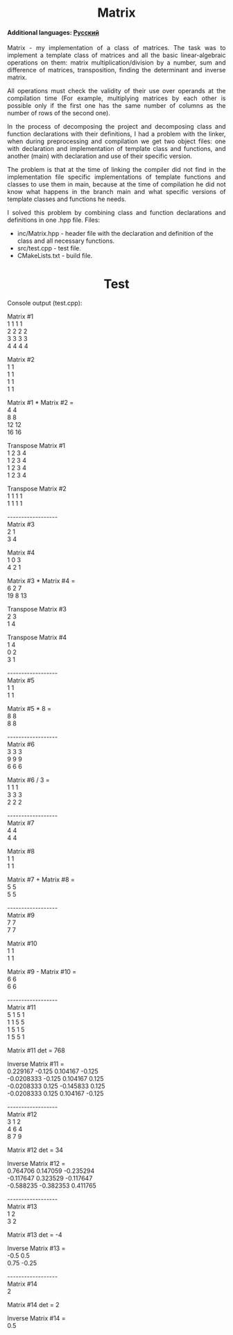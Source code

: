 <h1 align="center">Matrix</h1>
<h4>Additional languages: <a href="https://github.com/AlferovKirill/Study/blob/main/№4%20Matrix/README.RU.md">Русский</a></h4>

<p align="justify">Matrix - my implementation of a class of matrices. The task was to implement a template class of matrices and all the basic linear-algebraic operations on them: matrix multiplication/division by a number, sum and difference of matrices, transposition, finding the determinant and inverse matrix.</p>

<p align="justify">All operations must check the validity of their use over operands at the compilation time (For example, multiplying matrices by each other is possible only if the first one has the same number of columns as the number of rows of the second one).</p>

<p align="justify">In the process of decomposing the project and decomposing class and function declarations with their definitions, I had a problem with the linker, when during preprocessing and compilation we get two object files: one with declaration and implementation of template class and functions, and another (main) with declaration and use of their specific version.</p>

<p align="justify">The problem is that at the time of linking the compiler did not find in the implementation file specific implementations of template functions and classes to use them in main, because at the time of compilation he did not know what happens in the branch main and what specific versions of template classes and functions he needs.</p>

<p align="justify">I solved this problem by combining class and function declarations and definitions in one .hpp file. Files:</p>
<ul>
  <li>inc/Matrix.hpp - header file with the declaration and definition of the class and all necessary functions.</li>
  <li>src/test.cpp - test file.</li>
  <li>CMakeLists.txt - build file.</li>
</ul>

<h1 align="center">Test</h1>
<p align="justify">Console output (test.cpp):</p>

<p>Matrix #1<br>
1 1 1 1<br>
2 2 2 2<br>
3 3 3 3<br>
4 4 4 4<br>

Matrix #2<br>
1 1<br>
1 1<br>
1 1<br>
1 1<br>

Matrix #1 * Matrix #2 =<br>
4 4<br>
8 8<br>
12 12<br>
16 16<br>

Transpose Matrix #1<br>
1 2 3 4<br>
1 2 3 4<br>
1 2 3 4<br>
1 2 3 4<br>

Transpose Matrix #2<br>
1 1 1 1<br>
1 1 1 1<br>

------------------<br>
Matrix #3<br>
2 1<br>
3 4<br>

Matrix #4<br>
1 0 3<br>
4 2 1<br>

Matrix #3 * Matrix #4 =<br>
6 2 7<br>
19 8 13<br>

Transpose Matrix #3<br>
2 3<br>
1 4<br>

Transpose Matrix #4<br>
1 4<br>
0 2<br>
3 1<br>

------------------<br>
Matrix #5<br>
1 1<br>
1 1<br>

Matrix #5 * 8 =<br>
8 8<br>
8 8<br>

------------------<br>
Matrix #6<br>
3 3 3<br>
9 9 9<br>
6 6 6<br>

Matrix #6 / 3 =<br>
1 1 1<br>
3 3 3<br>
2 2 2<br>

------------------<br>
Matrix #7<br>
4 4<br>
4 4<br>

Matrix #8<br>
1 1<br>
1 1<br>

Matrix #7 + Matrix #8 =<br>
5 5<br>
5 5<br>

------------------<br>
Matrix #9<br>
7 7<br>
7 7<br>

Matrix #10<br>
1 1<br>
1 1<br>

Matrix #9 - Matrix #10 =<br>
6 6<br>
6 6<br>

------------------<br>
Matrix #11<br>
5 1 5 1<br>
1 1 5 5<br>
1 5 1 5<br>
1 5 5 1<br>

Matrix #11 det = 768<br>

Inverse Matrix #11 =<br>
0.229167 -0.125 0.104167 -0.125<br>
-0.0208333 -0.125 0.104167 0.125<br>
-0.0208333 0.125 -0.145833 0.125<br>
-0.0208333 0.125 0.104167 -0.125<br>

------------------<br>
Matrix #12<br>
3 1 2<br>
4 6 4<br>
8 7 9<br>

Matrix #12 det = 34<br>

Inverse Matrix #12 =<br>
0.764706 0.147059 -0.235294<br>
-0.117647 0.323529 -0.117647<br>
-0.588235 -0.382353 0.411765<br>

------------------<br>
Matrix #13<br>
1 2<br>
3 2<br>

Matrix #13 det = -4<br>

Inverse Matrix #13 =<br>
-0.5 0.5<br>
0.75 -0.25<br>

------------------<br>
Matrix #14<br>
2<br>

Matrix #14 det = 2<br>

Inverse Matrix #14 =<br>
0.5</p>

